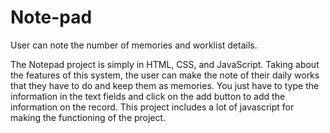 # Note-pad
User can note the number of memories and worklist details.



The Notepad project is simply in HTML, CSS, and JavaScript.
Taking about the features of this system, the user can make the note of their daily works that they have to do and keep them as memories.
You just have to type the information in the text fields and click on the add button to add the information on the record.
This project includes a lot of javascript for making the functioning of the project.
